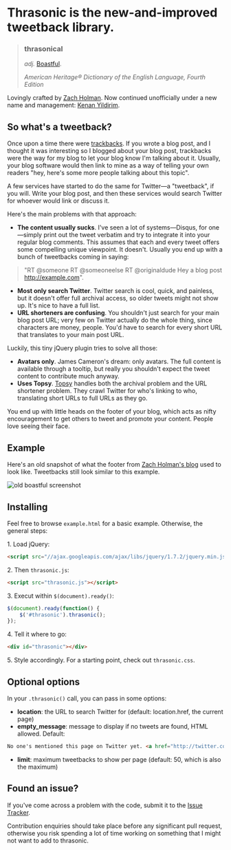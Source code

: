 ﻿# Thrasonic is the new-and-improved tweetback library.

> ### thrasonical  
> _adj._ [Boastful](https://github.com/holman/boastful).
> 
> _American Heritage® Dictionary of the English Language, Fourth Edition_

Lovingly crafted by [Zach Holman](http://zachholman.com). Now continued unofficially under a new name and management: [Kenan Yildirim](http://kenany.me).

## So what's a tweetback?

Once upon a time there were [trackbacks](https://en.wikipedia.org/wiki/Trackback). If you wrote a blog post, and I thought it was interesting so I blogged about your blog post, trackbacks were the way for my blog to let your blog know I'm talking about it. Usually, your blog software would then link to mine as a way of telling your own readers "hey, here's some more people talking about this topic".

A few services have started to do the same for Twitter—a "tweetback", if you will. Write your blog post, and then these services would search Twitter for whoever would link or discuss it.

Here's the main problems with that approach:

- **The content usually sucks**. I've seen a lot of systems—Disqus, for one—simply print out the tweet verbatim and try to integrate it into your regular blog comments. This assumes that each and every tweet offers some compelling unique viewpoint. It doesn't. Usually you end up with a bunch of tweetbacks coming in saying: 

> "RT @someone RT @someoneelse RT @originaldude Hey a blog post http://example.com".

- **Most only search Twitter**. Twitter search is cool, quick, and painless, but it doesn't offer full archival access, so older tweets might not show up. It's nice to have a full list.
- **URL shorteners are confusing**. You shouldn't just search for your main blog post URL; very few on Twitter actually do the whole thing, since characters are money, people. You'd have to search for every short URL that translates to your main post URL.

Luckily, this tiny jQuery plugin tries to solve all those:

- **Avatars only**. James Cameron's dream: only avatars. The full content is available through a tooltip, but really you shouldn't expect the tweet content to contribute much anyway.
- **Uses Topsy**. [Topsy](http://topsy.com) handles both the archival problem and the URL shortener problem. They crawl Twitter for who's linking to who, translating short URLs to full URLs as they go.

You end up with little heads on the footer of your blog, which acts as nifty encouragement to get others to tweet and promote your content. People love seeing their face.

## Example

Here's an old snapshot of what the footer from [Zach Holman's blog](http://zachholman.com) used to look like. Tweetbacks still look similar to this example.

![old boastful screenshot](http://files.droplr.com/files/11322372/oO5q.jquery.boastful.png)

## Installing

Feel free to browse `example.html` for a basic example. Otherwise, the general steps:

1\. Load jQuery:

``` html
<script src="//ajax.googleapis.com/ajax/libs/jquery/1.7.2/jquery.min.js"></script>
```

2\. Then `thrasonic.js`:

``` html
<script src="thrasonic.js"></script>
```

3\. Execut within `$(document).ready()`:

``` js
$(document).ready(function() {
    $('#thrasonic').thrasonic();
});
```

4\. Tell it where to go:

``` html
<div id="thrasonic"></div>
```

5\. Style accordingly. For a starting point, check out `thrasonic.css`.

## Optional options

In your `.thrasonic()` call, you can pass in some options:

- **location**: the URL to search Twitter for (default: location.href, the current page)
- **empty_message**: message to display if no tweets are found, HTML allowed. Default: 

``` html
No one's mentioned this page on Twitter yet. <a href="http://twitter.com?status=page_url_here">You could be the first</a>.
```

- **limit**: maximum tweetbacks to show per page (default: 50, which is also the maximum)

## Found an issue?

If you've come across a problem with the code, submit it to the [Issue Tracker](https://github.com/KenanY/thrasonic/issues).

Contribution enquiries should take place before any significant pull request, otherwise you risk spending a lot of time working on something that I might not want to add to thrasonic.